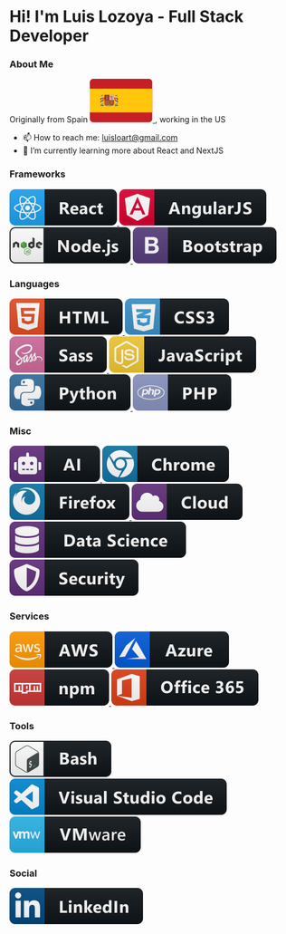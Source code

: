 # Hi! I'm Luis Lozoya - Full Stack Developer

### About Me

Originally from Spain <a href="#">
<img src="./svg/logos/spain-flag-icon.svg" alt="angular badge" style="vertical-align:top margin:6px 4px">
</a>, working in the US

- 📫 How to reach me: luisloart@gmail.com
- 🌱 I’m currently learning more about React and NextJS

### Frameworks

<a href="#">
    <img src="./svg/dev/frameworks/react.svg" alt="angular badge" style="vertical-align:top margin:6px 4px">
</a>
<a href="#">
    <img src="./svg/dev/frameworks/angular.svg" alt="angular badge" style="vertical-align:top margin:6px 4px">
</a>
<a href="#">
    <img src="./svg/dev/frameworks/nodejs.svg" alt="angular badge" style="vertical-align:top margin:6px 4px">
</a>
<a href="#">
    <img src="./svg/dev/frameworks/bootstrap.svg" alt="angular badge" style="vertical-align:top margin:6px 4px">
</a>

### Languages

<a href="#">
    <img src="./svg/dev/languages/html.svg" alt="angular badge" style="vertical-align:top margin:6px 4px">
</a>
<a href="#">
    <img src="./svg/dev/languages/css3.svg" alt="angular badge" style="vertical-align:top margin:6px 4px">
</a>
<a href="#">
    <img src="./svg/dev/languages/sass.svg" alt="angular badge" style="vertical-align:top margin:6px 4px">
</a>
<a href="#">
    <img src="./svg/dev/languages/js.svg" alt="angular badge" style="vertical-align:top margin:6px 4px">
</a>
<a href="#">
    <img src="./svg/dev/languages/python.svg" alt="angular badge" style="vertical-align:top margin:6px 4px">
</a>
<a href="#">
    <img src="./svg/dev/languages/php.svg" alt="angular badge" style="vertical-align:top margin:6px 4px">
</a>

### Misc

<a href="#">
    <img src="./svg/dev/misc/ai.svg" alt="angular badge" style="vertical-align:top margin:6px 4px">
</a>
<a href="#">
    <img src="./svg/dev/misc/chrome.svg" alt="angular badge" style="vertical-align:top margin:6px 4px">
</a>
<a href="#">
    <img src="./svg/dev/misc/firefox.svg" alt="angular badge" style="vertical-align:top margin:6px 4px">
</a>
<a href="#">
    <img src="./svg/dev/misc/cloud.svg" alt="angular badge" style="vertical-align:top margin:6px 4px">
</a>
<a href="#">
    <img src="./svg/dev/misc/datascience.svg" alt="angular badge" style="vertical-align:top margin:6px 4px">
</a>
<a href="#">
    <img src="./svg/dev/misc/security.svg" alt="angular badge" style="vertical-align:top margin:6px 4px">
</a>

### Services

<a href="#">
    <img src="./svg/dev/services/aws.svg" alt="angular badge" style="vertical-align:top margin:6px 4px">
</a>
<a href="#">
    <img src="./svg/dev/services/azure.svg" alt="angular badge" style="vertical-align:top margin:6px 4px">
</a>
<a href="#">
    <img src="./svg/dev/services/npm.svg" alt="angular badge" style="vertical-align:top margin:6px 4px">
</a>
<a href="#">
    <img src="./svg/dev//services/office_365.svg" alt="angular badge" style="vertical-align:top margin:6px 4px">
</a>

### Tools

<a href="#">
    <img src="./svg/dev/tools/bash.svg" alt="angular badge" style="vertical-align:top margin:6px 4px">
</a>
<a href="#">
    <img src="./svg/dev/tools/visualstudio_code.svg" alt="angular badge" style="vertical-align:top margin:6px 4px">
</a>
<a href="#">
    <img src="./svg/dev/tools/vmware.svg" alt="angular badge" style="vertical-align:top margin:6px 4px">
</a>

### Social

<a href="https://www.linkedin.com/in/luisjlozoya/">
    <img src="./svg/social/linkedin.svg" alt="angular badge" style="vertical-align:top margin:6px 4px">
</a>
